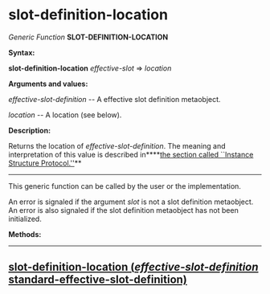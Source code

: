 slot-definition-location
========================

*Generic Function* **SLOT-DEFINITION-LOCATION**

**Syntax:**

**slot-definition-location** *effective-slot* => *location*

**Arguments and values:**

*effective-slot-definition* -- A effective slot definition metaobject.

*location* -- A location (see below).

**Description:**

Returns the location of *effective-slot-definition*. The meaning and interpretation of this value is described in****[the section called ``Instance Structure Protocol.''](/meta-object-protocol/instance-structure-protocol)**

****

This generic function can be called by the user or the implementation.

An error is signaled if the argument *slot* is not a slot definition metaobject. An error is also signaled if the slot definition metaobject has not been initialized.

**Methods:**

  -----------------------------------------------------------------------------------------------------------------------------------------------------------------
  [**slot-definition-location** (*effective-slot-definition* standard-effective-slot-definition)](/meta-object-protocol/slot-definition-location-standard-effective-slot-definition)
  -----------------------------------------------------------------------------------------------------------------------------------------------------------------


